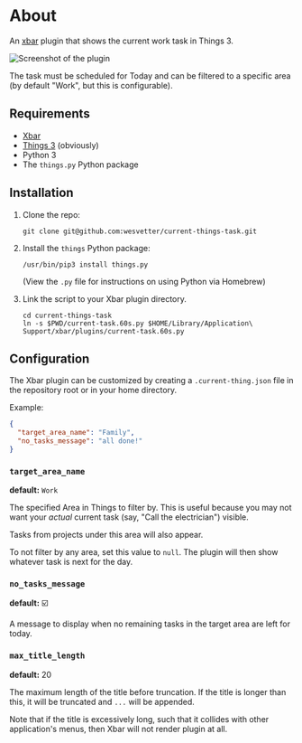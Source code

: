 # About

An [xbar][gh-xbar] plugin that shows the current work task in Things 3.

![Screenshot of the plugin](preview.png)

The task must be scheduled for Today and can be filtered to a specific area (by default "Work", but this is configurable).

## Requirements

*   [Xbar][gh-xbar]
*   [Things 3][things-www] (obviously)
*   Python 3
*   The `things.py` Python package

## Installation

1.  Clone the repo:

    ```
    git clone git@github.com:wesvetter/current-things-task.git
    ```

2.  Install the `things` Python package:

    ```
    /usr/bin/pip3 install things.py
    ```

    (View the `.py` file for instructions on using Python via Homebrew)

3.  Link the script to your Xbar plugin directory.

    ```
    cd current-things-task
    ln -s $PWD/current-task.60s.py $HOME/Library/Application\ Support/xbar/plugins/current-task.60s.py
    ```

## Configuration

The Xbar plugin can be customized by creating a `.current-thing.json` file in the repository root or in your home directory.

Example:

```json
{
  "target_area_name": "Family",
  "no_tasks_message": "all done!"
}
```

### `target_area_name`

**default:** `Work`

The specified Area in Things to filter by. This is useful because you may not want your _actual_ current task (say, "Call the electrician") visible.

Tasks from projects under this area will also appear.

To not filter by any area, set this value to `null`. The plugin will then show whatever task is next for the day.

### `no_tasks_message`

**default:**  ☑️

A message to display when no remaining tasks in the target area are left for today.

### `max_title_length`

**default:** 20

The maximum length of the title before truncation. If the title is longer than this, it will be truncated and `...` will be appended. 

Note that if the title is excessively long, such that it collides with other application's menus, then Xbar will not render plugin at all.


[gh-xbar]: https://github.com/matryer/xbar
[things-www]: https://culturedcode.com/things/
